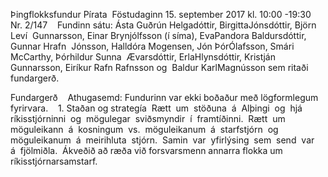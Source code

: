 Þingflokksfundur​ ​Pírata 
Föstudaginn​ ​15.​ ​september​ ​2017​ ​kl.​ ​10:00​ ​-​ ​19:30 
 
 
Nr.​ ​2/147 
 
Fundinn​ ​sátu:​ ​Ásta​ ​Guðrún​ ​Helgadóttir,​ ​Birgitta​ ​Jónsdóttir,​ ​Björn​ ​Leví 
Gunnarsson,​ ​Einar​ ​Brynjólfsson​ ​(í​ ​síma),​ ​Eva​ ​Pandora​ ​Baldursdóttir,​ ​Gunnar​ ​Hrafn 
Jónsson,​ ​Halldóra​ ​Mogensen,​ ​Jón​ ​Þór​ ​Ólafsson,​ ​Smári​ ​McCarthy,​ ​Þórhildur​ ​Sunna 
Ævarsdóttir,​ ​Erla​ ​Hlynsdóttir,​ ​Kristján​ ​Gunnarsson,​ ​Eiríkur​ ​Rafn​ ​Rafnsson​ ​og 
Baldur​ ​Karl​ ​Magnússon​ ​sem​ ​ritaði​ ​fundargerð. 
 
 

Fundargerð 
 
Athugasemd:​ ​Fundurinn​ ​var​ ​ekki​ ​boðaður​ ​með​ ​lögformlegum​ ​fyrirvara. 
 
1.
Staðan​ ​og​ ​strategía 
Rætt  um  stöðuna  á  Alþingi  og  hjá  ríkisstjórninni  og  mögulegar  sviðsmyndir  í 
framtíðinni.  Rætt  um  möguleikann  á  kosningum  vs.  möguleikanum  á  starfstjórn  og 
möguleikanum  á  meirihluta  stjórn.  Samin  var  yfirlýsing  sem  send  var  á  fjölmiðla. 
Ákveðið​ ​að​ ​ræða​ ​við​ ​forsvarsmenn​ ​annarra​ ​flokka​ ​um​ ​ríkisstjórnarsamstarf.  

